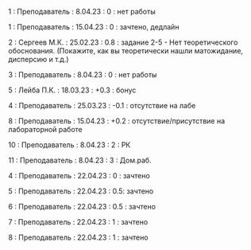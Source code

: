 1 : Преподаватель : 8.04.23 : 0 : нет работы

1 : Преподаватель : 15.04.23 : 0 : зачтено, дедлайн

2 : Сергеев М.К. : 25.02.23 : 0.8 : задание 2-5 - Нет теоретического обоснования. (Покажите, как вы теоретически нашли матожидание, дисперсию и т.д.)

3 : Преподаватель : 8.04.23 : 0 : нет работы

5 : Лейба П.К. : 18.03.23 : +0.3 : бонус

4 : Преподаватель : 25.03.23 : -0.1 : отсутствие на лабе

8 : Преподаватель : 15.04.23 : +0.2 : отсутствие/присутствие на лабораторной работе

10 : Преподаватель : 8.04.23 : 2 : РК

11 : Преподаватель : 8.04.23 : 3 : Дом.раб.

4 : Преподаватель : 22.04.23 : 0 : зачтено

5 : Преподаватель : 22.04.23 : 0.5: зачтено

6 : Преподаватель : 22.04.23 : 0.5 : зачтено

7 : Преподаватель : 22.04.23 : 1 : зачтено

8 : Преподаватель : 22.04.23 : 1 : зачтено
